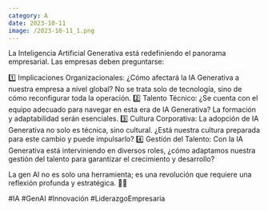 ```yaml
--- 
category: A 
date: 2023-10-11 
image: /2023-10-11_1.png 
--- 
```


La Inteligencia Artificial Generativa está redefiniendo el panorama empresarial. Las empresas deben preguntarse:

1️⃣ Implicaciones Organizacionales: ¿Cómo afectará la IA Generativa a nuestra empresa a nivel global? No se trata solo de tecnología, sino de cómo reconfigurar toda la operación.
2️⃣ Talento Técnico: ¿Se cuenta con el equipo adecuado para navegar en esta era de IA Generativa? La formación y adaptabilidad serán esenciales.
3️⃣ Cultura Corporativa: La adopción de IA Generativa no solo es técnica, sino cultural. ¿Está nuestra cultura preparada para este cambio y puede impulsarlo?
4️⃣ Gestión del Talento: Con la IA Generativa está interviniendo en diversos roles, ¿cómo adaptamos nuestra gestión del talento para garantizar el crecimiento y desarrollo?

La gen AI no es solo una herramienta; es una revolución que requiere una reflexión profunda y estratégica. 🤖🌐

#IA #GenAI #Innovación #LiderazgoEmpresaria